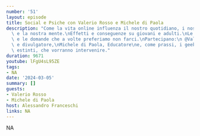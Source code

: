 ```yaml
---
number: '51'
layout: episode
title: Social e Psiche con Valerio Rosso e Michele di Paola
description: "Come la vita online influenza il nostro quotidiano, i nostri comportamenti\
  \ e la nostra mente.\nEffetti e conseguenze su giovani e adulti.\nLe discussioni\
  \ e le domande che a volte preferiamo non farci.\nPartecipano:\n @ValerioRosso Psichiatra\
  \ e divulgatore,\nMichele di Paola, Educatore\ne, come prassi, i geek, non del tutto\
  \ estinti, che vorranno intervenire."
duration: 9671
youtube: lFgU4sL95ZE
tags:
- NA
date: '2024-03-05'
summary: []
guests:
- Valerio Rosso
- Michele di Paola
host: Alessandro Franceschi
links: NA
---
```

NA